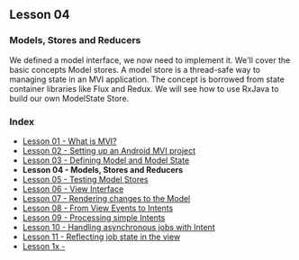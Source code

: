 
## Lesson 04

### Models, Stores and Reducers

We defined a model interface, we now need to implement it. We'll cover the basic concepts Model stores. A model store is a thread-safe way to managing state in an MVI application. The concept is borrowed from state container libraries like Flux and Redux. We will see how to use RxJava to build our own ModelState Store.

### Index

- [Lesson 01 - What is MVI?](https://watch.caster.io/courses/...)
- [Lesson 02 - Setting up an Android MVI project](https://github.com/kanawish/android-mvi-sample/tree/caster/lesson02-setup)
- [Lesson 03 - Defining Model and Model State](https://github.com/kanawish/android-mvi-sample/tree/caster/lesson03)
- **Lesson 04 - Models, Stores and Reducers**
- [Lesson 05 - Testing Model Stores](https://github.com/kanawish/android-mvi-sample/tree/caster/lesson05)
- [Lesson 06 - View Interface](https://github.com/kanawish/android-mvi-sample/tree/caster/lesson06)
- [Lesson 07 - Rendering changes to the Model](https://github.com/kanawish/android-mvi-sample/tree/caster/lesson07)
- [Lesson 08 - From View Events to Intents](https://github.com/kanawish/android-mvi-sample/tree/caster/lesson08)
- [Lesson 09 - Processing simple Intents](https://github.com/kanawish/android-mvi-sample/tree/caster/lesson09)
- [Lesson 10 - Handling asynchronous jobs with Intent](https://github.com/kanawish/android-mvi-sample/tree/caster/lesson10)
- [Lesson 11 - Reflecting job state in the view](https://github.com/kanawish/android-mvi-sample/tree/caster/lesson11)
- [Lesson 1x - ](https://github.com/kanawish/android-mvi-sample/tree/caster/lesson1x)